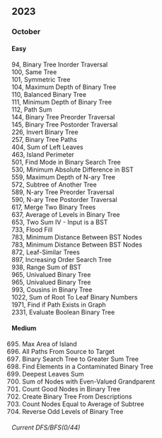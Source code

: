 ## 2023
### October
#### Easy
94, Binary Tree Inorder Traversal    
100, Same Tree  
101, Symmetric Tree  
104, Maximum Depth of Binary Tree  
110, Balanced Binary Tree  
111, Minimum Depth of Binary Tree  
112, Path Sum  
144, Binary Tree Preorder Traversal  
145, Binary Tree Postorder Traversal  
226, Invert Binary Tree  
257, Binary Tree Paths  
404, Sum of Left Leaves  
463, Island Perimeter  
501, Find Mode in Binary Search Tree  
530, Minimum Absolute Difference in BST  
559, Maximum Depth of N-ary Tree  
572, Subtree of Another Tree  
589, N-ary Tree Preorder Traversal  
590, N-ary Tree Postorder Traversal  
617, Merge Two Binary Trees  
637, Average of Levels in Binary Tree  
653, Two Sum IV - Input is a BST  
733, Flood Fill  
783, Minimum Distance Between BST Nodes  
783, Minimum Distance Between BST Nodes  
872, Leaf-Similar Trees  
897, Increasing Order Search Tree  
938, Range Sum of BST  
965, Univalued Binary Tree  
965, Univalued Binary Tree  
993, Cousins in Binary Tree  
1022, Sum of Root To Leaf Binary Numbers  
1971, Find if Path Exists in Graph  
2331, Evaluate Boolean Binary Tree  

#### Medium
695. Max Area of Island  
797. All Paths From Source to Target  
1038. Binary Search Tree to Greater Sum Tree  
1261. Find Elements in a Contaminated Binary Tree  
1302. Deepest Leaves Sum  
1315. Sum of Nodes with Even-Valued Grandparent  
1448. Count Good Nodes in Binary Tree  
2196. Create Binary Tree From Descriptions  
2265. Count Nodes Equal to Average of Subtree  
2415. Reverse Odd Levels of Binary Tree  

###### Current DFS/BFS(0/44)
